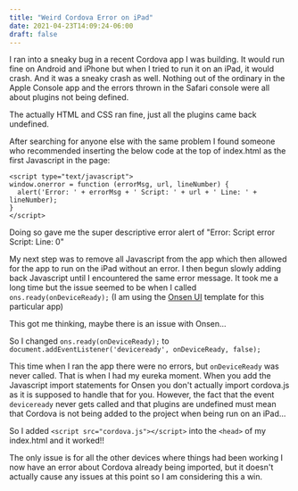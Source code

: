 ```yaml
---
title: "Weird Cordova Error on iPad"
date: 2021-04-23T14:09:24-06:00
draft: false
---
```


I ran into a sneaky bug in a recent Cordova app I was building. It would run fine on Android and iPhone but when I tried to run it on an iPad, it would crash. And it was a sneaky crash as well. Nothing out of the ordinary in the Apple Console app and the errors thrown in the Safari console were all about plugins not being defined.

The actually HTML and CSS ran fine, just all the plugins came back undefined.

After searching for anyone else with the same problem I found someone who recommended inserting the below code at the top of index.html as the first Javascript in the page:

```
<script type="text/javascript">
window.onerror = function (errorMsg, url, lineNumber) {
  alert('Error: ' + errorMsg + ' Script: ' + url + ' Line: ' + lineNumber);
}
</script>
```

Doing so gave me the super descriptive error alert of "Error: Script error Script: Line: 0"

My next step was to remove all Javascript from the app which then allowed for the app to run on the iPad without an error. I then begun slowly adding back Javascript until I encountered the same error message. It took me a long time but the issue seemed to be when I called `ons.ready(onDeviceReady);` (I am using the [Onsen UI](https://onsen.io) template for this particular app)

This got me thinking, maybe there is an issue with Onsen...

So I changed `ons.ready(onDeviceReady);` to `document.addEventListener('deviceready', onDeviceReady, false);`

This time when I ran the app there were no errors, but `onDeviceReady` was never called. That is when I had my eureka moment. When you add the Javascript import statements for Onsen you don't actually import cordova.js as it is supposed to handle that for you. However, the fact that the event `deviceready` never gets called and that plugins are undefined must mean that Cordova is not being added to the project when being run on an iPad...

So I added `<script src="cordova.js"></script>` into the `<head>` of my index.html and it worked!!

The only issue is for all the other devices where things had been working I now have an error about Cordova already being imported, but it doesn't actually cause any issues at this point so I am considering this a win.

